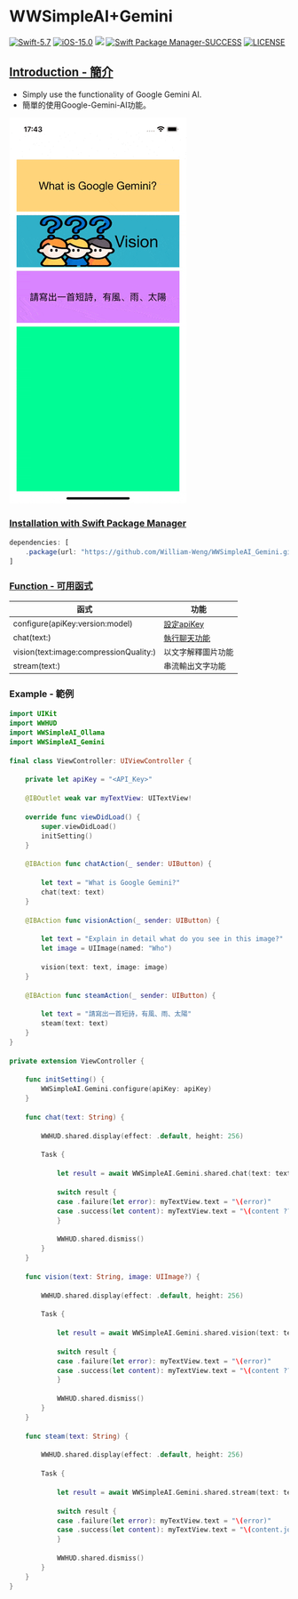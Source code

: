 # WWSimpleAI+Gemini
[![Swift-5.7](https://img.shields.io/badge/Swift-5.7-orange.svg?style=flat)](https://developer.apple.com/swift/) [![iOS-15.0](https://img.shields.io/badge/iOS-15.0-pink.svg?style=flat)](https://developer.apple.com/swift/) ![](https://img.shields.io/github/v/tag/William-Weng/WWSimpleAI_Gemini) [![Swift Package Manager-SUCCESS](https://img.shields.io/badge/Swift_Package_Manager-SUCCESS-blue.svg?style=flat)](https://developer.apple.com/swift/) [![LICENSE](https://img.shields.io/badge/LICENSE-MIT-yellow.svg?style=flat)](https://developer.apple.com/swift/)

## [Introduction - 簡介](https://swiftpackageindex.com/William-Weng)
- Simply use the functionality of Google Gemini AI.
- 簡單的使用Google-Gemini-AI功能。

![](./Example.gif)

### [Installation with Swift Package Manager](https://medium.com/彼得潘的-swift-ios-app-開發問題解答集/使用-spm-安裝第三方套件-xcode-11-新功能-2c4ffcf85b4b)
```js
dependencies: [
    .package(url: "https://github.com/William-Weng/WWSimpleAI_Gemini.git", .upToNextMajor(from: "1.0.0"))
]
```

### [Function - 可用函式](https://cloud.google.com/generative-ai-studio)
|函式|功能|
|-|-|
|configure(apiKey:version:model)|[設定apiKey](https://blog.jiatool.com/posts/gemini_api/)|
|chat(text:)|[執行聊天功能](https://ai.google.dev/tutorials/rest_quickstart)|
|vision(text:image:compressionQuality:)|以文字解釋圖片功能|
|stream(text:)|串流輸出文字功能|

### Example - 範例
```swift
import UIKit
import WWHUD
import WWSimpleAI_Ollama
import WWSimpleAI_Gemini

final class ViewController: UIViewController {

    private let apiKey = "<API_Key>"
    
    @IBOutlet weak var myTextView: UITextView!
    
    override func viewDidLoad() {
        super.viewDidLoad()
        initSetting()
    }
    
    @IBAction func chatAction(_ sender: UIButton) {
        
        let text = "What is Google Gemini?"
        chat(text: text)
    }
    
    @IBAction func visionAction(_ sender: UIButton) {
        
        let text = "Explain in detail what do you see in this image?"
        let image = UIImage(named: "Who")
        
        vision(text: text, image: image)
    }
    
    @IBAction func steamAction(_ sender: UIButton) {
        
        let text = "請寫出一首短詩，有風、雨、太陽"
        steam(text: text)
    }
}

private extension ViewController {
    
    func initSetting() {
        WWSimpleAI.Gemini.configure(apiKey: apiKey)
    }
    
    func chat(text: String) {
        
        WWHUD.shared.display(effect: .default, height: 256)
        
        Task {
            
            let result = await WWSimpleAI.Gemini.shared.chat(text: text)
            
            switch result {
            case .failure(let error): myTextView.text = "\(error)"
            case .success(let content): myTextView.text = "\(content ?? "")"
            }
            
            WWHUD.shared.dismiss()
        }
    }
    
    func vision(text: String, image: UIImage?) {
        
        WWHUD.shared.display(effect: .default, height: 256)

        Task {
            
            let result = await WWSimpleAI.Gemini.shared.vision(text: text, image: image)
            
            switch result {
            case .failure(let error): myTextView.text = "\(error)"
            case .success(let content): myTextView.text = "\(content ?? "")"
            }
            
            WWHUD.shared.dismiss()
        }
    }
    
    func steam(text: String) {
        
        WWHUD.shared.display(effect: .default, height: 256)

        Task {
            
            let result = await WWSimpleAI.Gemini.shared.stream(text: text)
            
            switch result {
            case .failure(let error): myTextView.text = "\(error)"
            case .success(let content): myTextView.text = "\(content.joined())"
            }
            
            WWHUD.shared.dismiss()
        }
    }
}
```
